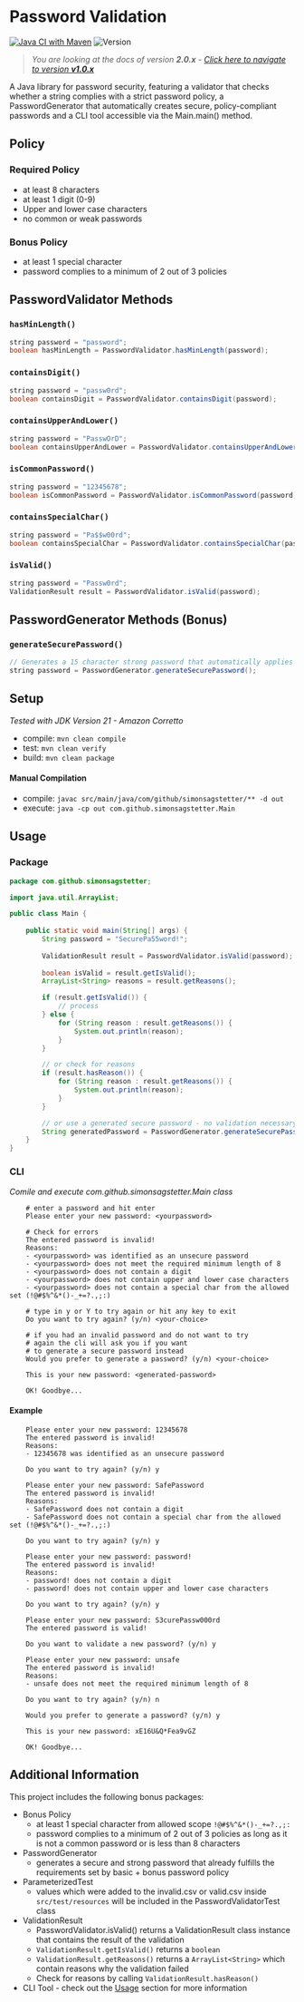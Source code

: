 # Password Validation
[![Java CI with Maven](https://github.com/simonsagstetter/password-validation/actions/workflows/ci.yml/badge.svg?branch=main)](https://github.com/simonsagstetter/password-validation/actions/workflows/ci.yml)
![Version](https://img.shields.io/badge/version-2.0.0-blue)
> *You are looking at the docs of version **2.0.x** - [Click here to navigate to version **v1.0.x**](https://github.com/simonsagstetter/password-validation/tree/v1.0.X)*

A Java library for password security, featuring a validator that checks whether a string complies with a strict password policy, a PasswordGenerator that automatically creates secure, policy-compliant passwords and a CLI tool accessible via the Main.main() method.

## Policy

### Required Policy

- at least 8 characters
- at least 1 digit (0-9)
- Upper and lower case characters
- no common or weak passwords

### Bonus Policy

- at least 1 special character
- password complies to a minimum of 2 out of 3 policies

## PasswordValidator Methods

### `hasMinLength()`

```java
string password = "password";
boolean hasMinLength = PasswordValidator.hasMinLength(password);
```

### `containsDigit()`

```java
string password = "passw0rd";
boolean containsDigit = PasswordValidator.containsDigit(password);
```

### `containsUpperAndLower()`

```java
string password = "PasswÖrD";
boolean containsUpperAndLower = PasswordValidator.containsUpperAndLower(password);
```

### `isCommonPassword()`

```java
string password = "12345678";
boolean isCommonPassword = PasswordValidator.isCommonPassword(password);
```

### `containsSpecialChar()`

```java
string password = "Pa$$w00rd";
boolean containsSpecialChar = PasswordValidator.containsSpecialChar(password);
```

### `isValid()`

```java
string password = "Passw0rd";
ValidationResult result = PasswordValidator.isValid(password);
```

## PasswordGenerator Methods (Bonus)

### `generateSecurePassword()`

```java
// Generates a 15 character strong password that automatically applies to the password policy
string password = PasswordGenerator.generateSecurePassword();
```

## Setup
*Tested with JDK Version 21 - Amazon Corretto*

- compile: `mvn clean compile`
- test: `mvn clean verify`
- build: `mvn clean package `

#### Manual Compilation

 - compile: `javac src/main/java/com/github/simonsagstetter/** -d out`
 - execute: `java -cp out com.github.simonsagstetter.Main`

## Usage

### Package
```java
package com.github.simonsagstetter;

import java.util.ArrayList;

public class Main {
    
    public static void main(String[] args) {
        String password = "SecurePa55word!";
        
        ValidationResult result = PasswordValidator.isValid(password);
        
        boolean isValid = result.getIsValid();
        ArrayList<String> reasons = result.getReasons();

        if (result.getIsValid()) {
            // process
        } else {
            for (String reason : result.getReasons()) {
                System.out.println(reason);
            }
        }

        // or check for reasons
        if (result.hasReason()) {
            for (String reason : result.getReasons()) {
                System.out.println(reason);
            }
        }

        // or use a generated secure password - no validation necessary
        String generatedPassword = PasswordGenerator.generateSecurePassword();
    }
}
```
### CLI
*Comile and execute com.github.simonsagstetter.Main class*
```shell
    # enter a password and hit enter
    Please enter your new password: <yourpassword>
    
    # Check for errors
    The entered password is invalid!
    Reasons:
    - <yourpassword> was identified as an unsecure password
    - <yourpassword> does not meet the required minimum length of 8
    - <yourpassword> does not contain a digit
    - <yourpassword> does not contain upper and lower case characters
    - <yourpassword> does not contain a special char from the allowed set (!@#$%^&*()-_+=?.,;:)
    
    # type in y or Y to try again or hit any key to exit
    Do you want to try again? (y/n) <your-choice>
    
    # if you had an invalid password and do not want to try 
    # again the cli will ask you if you want 
    # to generate a secure password instead
    Would you prefer to generate a password? (y/n) <your-choice>
    
    This is your new password: <generated-password>
    
    OK! Goodbye...
```

#### Example

```shell
    Please enter your new password: 12345678
    The entered password is invalid!
    Reasons:
    - 12345678 was identified as an unsecure password
    
    Do you want to try again? (y/n) y
    
    Please enter your new password: SafePassword
    The entered password is invalid!
    Reasons:
    - SafePassword does not contain a digit
    - SafePassword does not contain a special char from the allowed set (!@#$%^&*()-_+=?.,;:)
    
    Do you want to try again? (y/n) y
    
    Please enter your new password: password!
    The entered password is invalid!
    Reasons:
    - password! does not contain a digit
    - password! does not contain upper and lower case characters
    
    Do you want to try again? (y/n) y
    
    Please enter your new password: S3curePassw000rd
    The entered password is valid!
    
    Do you want to validate a new password? (y/n) y
    
    Please enter your new password: unsafe
    The entered password is invalid!
    Reasons:
    - unsafe does not meet the required minimum length of 8
    
    Do you want to try again? (y/n) n
    
    Would you prefer to generate a password? (y/n) y
    
    This is your new password: xE16U&Q*Fea9vGZ
    
    OK! Goodbye...
```

## Additional Information

This project includes the following bonus packages:

- Bonus Policy
  - at least 1 special character from allowed scope `!@#$%^&*()-_+=?.,;:`
  - password complies to a minimum of 2 out of 3 policies as long as it is not a common password or is less than 8 characters
- PasswordGenerator
  - generates a secure and strong password that already fulfills the requirements set by basic + bonus password policy
- ParameterizedTest
  - values which were added to the invalid.csv or valid.csv inside `src/test/resources` will be included in the PasswordValidatorTest class 
- ValidationResult
  - PasswordValidator.isValid() returns a ValidationResult class instance that contains the result of the validation
  - `ValidationResult.getIsValid()` returns a `boolean` 
  - `ValidationResult.getReasons()` returns a `ArrayList<String>` which contain reasons why the validation failed
  - Check for reasons by calling `ValidationResult.hasReason()`
- CLI Tool - check out the [Usage](#CLI) section for more information